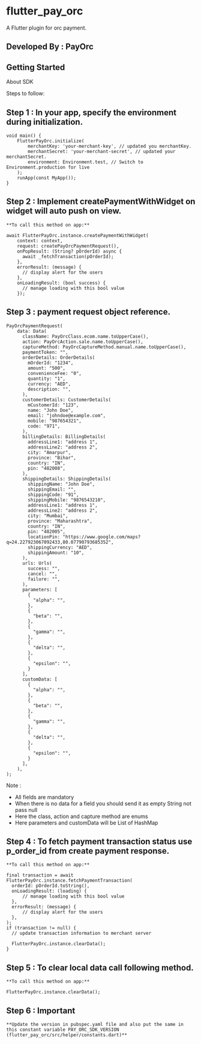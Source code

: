 # flutter_pay_orc

A Flutter plugin for orc payment.

## Developed By : PayOrc

## Getting Started

About SDK

Steps to follow:

## Step 1 : In your app, specify the environment during initialization.

    void main() {        
        FlutterPayOrc.initialize(
            merchantKey: 'your-merchant-key', // updated you merchantKey.
            merchantSecret: 'your-merchant-secret', // updated your merchantSecret.
            environment: Environment.test, // Switch to Environment.production for live
        );
        runApp(const MyApp());
    }

## Step 2 : Implement createPaymentWithWidget on widget will auto push on view.

    **To call this method on app:**

    await FlutterPayOrc.instance.createPaymentWithWidget(
        context: context,
        request: createPayOrcPaymentRequest(),
        onPopResult: (String? pOrderId) async {
          await _fetchTransaction(pOrderId);
        },
        errorResult: (message) {
          // display alert for the users
        },
        onLoadingResult: (bool success) {
          // manage loading with this bool value
        });

## Step 3 : payment request object reference.

    PayOrcPaymentRequest(
        data: Data(
          className: PayOrcClass.ecom.name.toUpperCase(),
          action: PayOrcAction.sale.name.toUpperCase(),
          captureMethod: PayOrcCaptureMethod.manual.name.toUpperCase(),
          paymentToken: "",
          orderDetails: OrderDetails(
            mOrderId: "1234",
            amount: "500",
            convenienceFee: "0",
            quantity: "1",
            currency: "AED",
            description: "",
          ),
          customerDetails: CustomerDetails(
            mCustomerId: "123",
            name: "John Doe",
            email: "johndoe@example.com",
            mobile: "987654321",
            code: "971",
          ),
          billingDetails: BillingDetails(
            addressLine1: "address 1",
            addressLine2: "address 2",
            city: "Amarpur",
            province: "Bihar",
            country: "IN",
            pin: "482008",
          ),
          shippingDetails: ShippingDetails(
            shippingName: "John Doe",
            shippingEmail: "",
            shippingCode: "91",
            shippingMobile: "9876543210",
            addressLine1: "address 1",
            addressLine2: "address 2",
            city: "Mumbai",
            province: "Maharashtra",
            country: "IN",
            pin: "482005",
            locationPin: "https://www.google.com/maps?q=24.227923067092433,80.07790793685352",
            shippingCurrency: "AED",
            shippingAmount: "10",
          ),
          urls: Urls(
            success: "",
            cancel: "",
            failure: "",
          ),
          parameters: [
            {
              "alpha": "",
            },
            {
              "beta": "",
            },
            {
              "gamma": "",
            },
            {
              "delta": "",
            },
            {
              "epsilon": "",
            }
          ],
          customData: [
            {
              "alpha": "",
            },
            {
              "beta": "",
            },
            {
              "gamma": "",
            },
            {
              "delta": "",
            },
            {
              "epsilon": "",
            }
          ],
        ),
    ); 

Note :

* All fields are mandatory
* When there is no data for a field you should send it as empty String not pass null
* Here the class, action and capture method are enums
* Here parameters and customData will be List of HashMap

## Step 4 : To fetch payment transaction status use p_order_id from create payment response.

    **To call this method on app:**

    final transaction = await FlutterPayOrc.instance.fetchPaymentTransaction(
      orderId: pOrderId.toString(),
      onLoadingResult: (loading) {
          // manage loading with this bool value
      },
      errorResult: (message) {
          // display alert for the users
      },
    );
    if (transaction != null) {
      // update transaction information to merchant server

      FlutterPayOrc.instance.clearData();
    }

## Step 5 : To clear local data call following method.

    **To call this method on app:**
    
    FlutterPayOrc.instance.clearData();

## Step 6 : Important

    **Update the version in pubspec.yaml file and also put the same in this constant variable PAY_ORC_SDK_VERSION (flutter_pay_orc/src/helper/constants.dart)**
